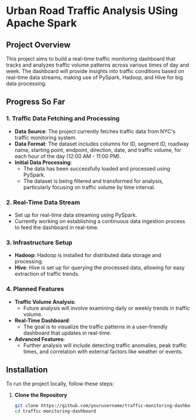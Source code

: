 # Urban Road Traffic Analysis USing Apache Spark

## Project Overview

This project aims to build a real-time traffic monitoring dashboard that tracks and analyzes traffic volume patterns across various times of day and week. The dashboard will provide insights into traffic conditions based on real-time data streams, making use of PySpark, Hadoop, and Hive for big data processing.

## Progress So Far

### 1. **Traffic Data Fetching and Processing**
   - **Data Source**: The project currently fetches traffic data from NYC's traffic monitoring system.
   - **Data Format**: The dataset includes columns for ID, segment ID, roadway name, starting point, endpoint, direction, date, and traffic volume, for each hour of the day (12:00 AM - 11:00 PM).
   - **Initial Data Processing**: 
     - The data has been successfully loaded and processed using PySpark.
     - The dataset is being filtered and transformed for analysis, particularly focusing on traffic volume by time interval.
  
### 2. **Real-Time Data Stream**
   - Set up for real-time data streaming using PySpark.
   - Currently working on establishing a continuous data ingestion process to feed the dashboard in real-time.

### 3. **Infrastructure Setup**
   - **Hadoop**: Hadoop is installed for distributed data storage and processing.
   - **Hive**: Hive is set up for querying the processed data, allowing for easy extraction of traffic trends.
   
### 4. **Planned Features**
   - **Traffic Volume Analysis**: 
     - Future analysis will involve examining daily or weekly trends in traffic volume.
   - **Real-Time Dashboard**: 
     - The goal is to visualize the traffic patterns in a user-friendly dashboard that updates in real-time.
   - **Advanced Features**: 
     - Further analysis will include detecting traffic anomalies, peak traffic times, and correlation with external factors like weather or events.

## Installation

To run the project locally, follow these steps:

1. **Clone the Repository**
   ```bash
   git clone https://github.com/yourusername/traffic-monitoring-dashboard.git
   cd traffic-monitoring-dashboard
